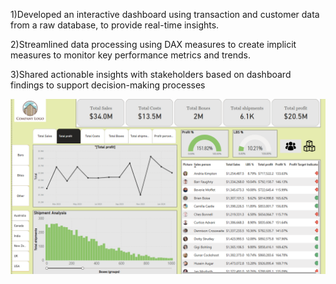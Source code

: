 1)Developed an interactive dashboard using transaction and customer data from a raw database, to provide real-time insights.

2)Streamlined data processing using DAX measures to create implicit measures to monitor key performance metrics and trends.

3)Shared actionable insights with stakeholders based on dashboard findings to support decision-making processes

![presentation_pdf](Presentation1_dashboard)
